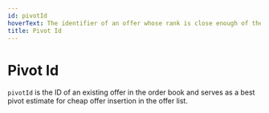 ```yaml
---
id: pivotId
hoverText: The identifier of an offer whose rank is close enough of the one at which an offer is inserted in an offer list.
title: Pivot Id
---
```


# Pivot Id

`pivotId` is the ID of an existing offer in the order book and serves as a best pivot estimate for cheap offer insertion in the offer list.  
